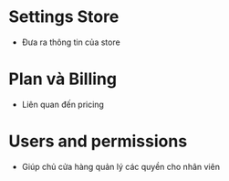 # Settings Store

- Đưa ra thông tin của store

# Plan và Billing

- Liên quan đến pricing

# Users and permissions

- Giúp chủ cửa hàng quản lý các quyền cho nhân viên

